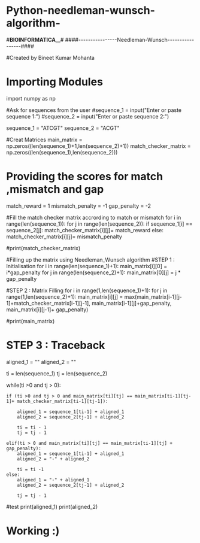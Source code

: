 # Python-needleman-wunsch-algorithm-
#____________________BIOINFORMATICA______________________#
####----------------Needleman-Wunsch-----------------####

#Created by Bineet Kumar Mohanta

# Importing Modules
import numpy as np

#Ask for sequences from the user
#sequence_1 = input("Enter or paste sequence 1:")
#sequence_2 = input("Enter or paste sequence 2:")

sequence_1 = "ATCGT"
sequence_2 = "ACGT"

#Creat Matrices
main_matrix = np.zeros((len(sequence_1)+1,len(sequence_2)+1))
match_checker_matrix = np.zeros((len(sequence_1),len(sequence_2)))

# Providing the scores for match ,mismatch and gap
match_reward = 1
mismatch_penalty = -1
gap_penalty = -2

#Fill the match checker matrix accrording to match or mismatch
for i in range(len(sequence_1)):
    for j in range(len(sequence_2)):
        if sequence_1[i] == sequence_2[j]:
            match_checker_matrix[i][j]= match_reward
        else:
            match_checker_matrix[i][j]= mismatch_penalty

#print(match_checker_matrix)

#Filling up the matrix using Needleman_Wunsch algorithm
#STEP 1 : Initialisation
for i in range(len(sequence_1)+1):
    main_matrix[i][0] = i*gap_penalty
for j in range(len(sequence_2)+1):
    main_matrix[0][j] = j * gap_penalty

#STEP 2 : Matrix Filling
for i in range(1,len(sequence_1)+1):
    for j in range(1,len(sequence_2)+1):
        main_matrix[i][j] = max(main_matrix[i-1][j-1]+match_checker_matrix[i-1][j-1],
                                main_matrix[i-1][j]+gap_penalty,
                                main_matrix[i][j-1]+ gap_penalty)

#print(main_matrix)

# STEP 3 : Traceback

aligned_1 = ""
aligned_2 = ""

ti = len(sequence_1)
tj = len(sequence_2)

while(ti >0 and tj > 0):

    if (ti >0 and tj > 0 and main_matrix[ti][tj] == main_matrix[ti-1][tj-1]+ match_checker_matrix[ti-1][tj-1]):

        aligned_1 = sequence_1[ti-1] + aligned_1
        aligned_2 = sequence_2[tj-1] + aligned_2

        ti = ti - 1
        tj = tj - 1
    
    elif(ti > 0 and main_matrix[ti][tj] == main_matrix[ti-1][tj] + gap_penalty):
        aligned_1 = sequence_1[ti-1] + aligned_1
        aligned_2 = "-" + aligned_2

        ti = ti -1
    else:
        aligned_1 = "-" + aligned_1
        aligned_2 = sequence_2[tj-1] + aligned_2

        tj = tj - 1

#test
print(aligned_1)
print(aligned_2)

# Working :)
